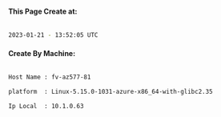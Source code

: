 
   
#### This Page Create at:

```bash

2023-01-21 - 13:52:05 UTC

```

#### Create By Machine:

```bash

Host Name : fv-az577-81

platform  : Linux-5.15.0-1031-azure-x86_64-with-glibc2.35

Ip Local  : 10.1.0.63

```

